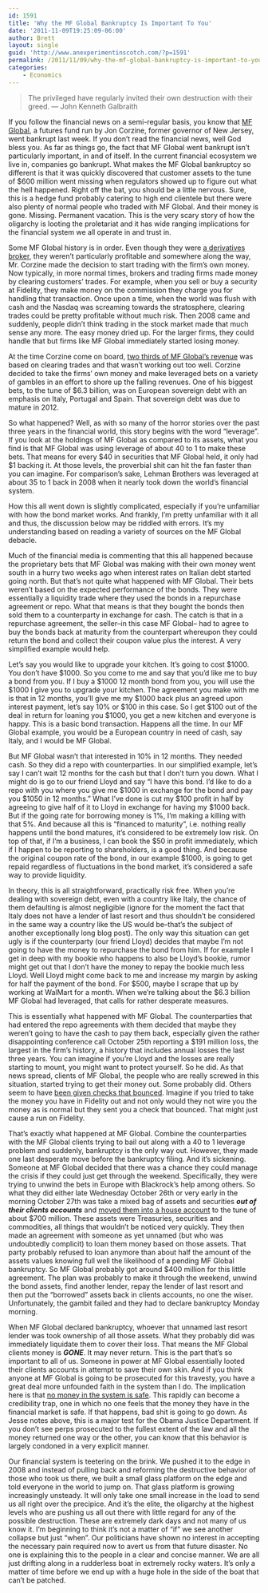 ```yaml
---
id: 1591
title: 'Why the MF Global Bankruptcy Is Important To You'
date: '2011-11-09T19:25:09-06:00'
author: Brett
layout: single
guid: 'http://www.anexperimentinscotch.com/?p=1591'
permalink: /2011/11/09/why-the-mf-global-bankruptcy-is-important-to-you/
categories:
    - Economics
---
```


> The privileged have regularly invited their own destruction with their greed. — John Kenneth Galbraith

If you follow the financial news on a semi-regular basis, you know that [MF Global](http://www.mfglobal.com/), a futures fund run by Jon Corzine, former governor of New Jersey, went bankrupt last week. If you don’t read the financial news, well God bless you. As far as things go, the fact that MF Global went bankrupt isn’t particularly important, in and of itself. In the current financial ecosystem we live in, companies go bankrupt. What makes the MF Global bankruptcy so different is that it was quickly discovered that customer assets to the tune of $600 million went missing when regulators showed up to figure out what the hell happened. Right off the bat, you should be a little nervous. Sure, this is a hedge fund probably catering to high end clientele but there were also plenty of normal people who traded with MF Global. And their money is gone. Missing. Permanent vacation. This is the very scary story of how the oligarchy is looting the proletariat and it has wide ranging implications for the financial system we all operate in and trust in.

Some MF Global history is in order. Even though they were [a derivatives broker](http://en.wikipedia.org/wiki/MF_Global), they weren’t particularly profitable and somewhere along the way, Mr. Corzine made the decision to start trading with the firm’s own money. Now typically, in more normal times, brokers and trading firms made money by clearing customers’ trades. For example, when you sell or buy a security at Fidelity, they make money on the commission they charge you for handling that transaction. Once upon a time, when the world was flush with cash and the Nasdaq was screaming towards the stratosphere, clearing trades could be pretty profitable without much risk. Then 2008 came and suddenly, people didn’t think trading in the stock market made that much sense any more. The easy money dried up. For the larger firms, they could handle that but firms like MF Global immediately started losing money.

At the time Corzine come on board, [two thirds of MF Global’s revenue](http://www.americanbanker.com/bankthink/cozy-ties-mf-global-downgrade-1043623-1.html) was based on clearing trades and that wasn’t working out too well. Corzine decided to take the firms’ own money and make leveraged bets on a variety of gambles in an effort to shore up the falling revenues. One of his biggest bets, to the tune of $6.3 billion, was on European sovereign debt with an emphasis on Italy, Portugal and Spain. That sovereign debt was due to mature in 2012.

So what happened? Well, as with so many of the horror stories over the past three years in the financial world, this story begins with the word “leverage”. If you look at the holdings of MF Global as compared to its assets, what you find is that MF Global was using leverage of about 40 to 1 to make these bets. That means for every $40 in securities that MF Global held, it only had $1 backing it. At those levels, the proverbial shit can hit the fan faster than you can imagine. For comparison’s sake, Lehman Brothers was leveraged at about 35 to 1 back in 2008 when it nearly took down the world’s financial system.

How this all went down is slightly complicated, especially if you’re unfamiliar with how the bond market works. And frankly, I’m pretty unfamiliar with it all and thus, the discussion below may be riddled with errors. It’s my understanding based on reading a variety of sources on the MF Global debacle.

Much of the financial media is commenting that this all happened because the proprietary bets that MF Global was making with their own money went south in a hurry two weeks ago when interest rates on Italian debt started going north. But that’s not quite what happened with MF Global. Their bets weren’t based on the expected performance of the bonds. They were essentially a liquidity trade where they used the bonds in a repurchase agreement or repo. What that means is that they bought the bonds then sold them to a counterparty in exchange for cash. The catch is that in a repurchase agreement, the seller–in this case MF Global– had to agree to buy the bonds back at maturity from the counterpart whereupon they could return the bond and collect their coupon value plus the interest. A very simplified example would help.

Let’s say you would like to upgrade your kitchen. It’s going to cost $1000. You don’t have $1000. So you come to me and say that you’d like me to buy a bond from you. If I buy a $1000 12 month bond from you, you will use the $1000 I give you to upgrade your kitchen. The agreement you make with me is that in 12 months, you’ll give me my $1000 back plus an agreed upon interest payment, let’s say 10% or $100 in this case. So I get $100 out of the deal in return for loaning you $1000, you get a new kitchen and everyone is happy. This is a basic bond transaction. Happens all the time. In our MF Global example, you would be a European country in need of cash, say Italy, and I would be MF Global.

But MF Global wasn’t that interested in 10% in 12 months. They needed cash. So they did a repo with counterparties. In our simplified example, let’s say I can’t wait 12 months for the cash but that I don’t turn you down. What I might do is go to our friend Lloyd and say “I have this bond. I’d like to do a repo with you where you give me $1000 in exchange for the bond and pay you $1050 in 12 months.” What I’ve done is cut my $100 profit in half by agreeing to give half of it to Lloyd in exchange for having my $1000 back. But if the going rate for borrowing money is 1%, I’m making a killing with that 5%. And because all this is “financed to maturity”, i.e. nothing really happens until the bond matures, it’s considered to be extremely low risk. On top of that, if I’m a business, I can book the $50 in profit immediately, which if I happen to be reporting to shareholders, is a good thing. And because the original coupon rate of the bond, in our example $1000, is going to get repaid regardless of fluctuations in the bond market, it’s considered a safe way to provide liquidity.

In theory, this is all straightforward, practically risk free. When you’re dealing with sovereign debt, even with a country like Italy, the chance of them defaulting is almost negligible (ignore for the moment the fact that Italy does not have a lender of last resort and thus shouldn’t be considered in the same way a country like the US would be–that’s the subject of another exceptionally long blog post). The only way this situation can get ugly is if the counterparty (our friend Lloyd) decides that maybe I’m not going to have the money to repurchase the bond from him. If for example I get in deep with my bookie who happens to also be Lloyd’s bookie, rumor might get out that I don’t have the money to repay the bookie much less Lloyd. Well Lloyd might come back to me and increase my margin by asking for half the payment of the bond. For $500, maybe I scrape that up by working at WalMart for a month. When we’re talking about the $6.3 billion MF Global had leveraged, that calls for rather desperate measures.

This is essentially what happened with MF Global. The counterparties that had entered the repo agreements with them decided that maybe they weren’t going to have the cash to pay them back, especially given the rather disappointing conference call October 25th reporting a $191 million loss, the largest in the firm’s history, a history that includes annual losses the last three years. You can imagine if you’re Lloyd and the losses are really starting to mount, you might want to protect yourself. So he did. As that news spread, clients of MF Global, the people who are really screwed in this situation, started trying to get their money out. Some probably did. Others seem to have [been given checks that bounced](http://blogs.reuters.com/unstructuredfinance/2011/11/05/mf-global-and-the-rubber-check/). Imagine if you tried to take the money you have in Fidelity out and not only would they not wire you the money as is normal but they sent you a check that bounced. That might just cause a run on Fidelity.

That’s exactly what happened at MF Global. Combine the counterparties with the MF Global clients trying to bail out along with a 40 to 1 leverage problem and suddenly, bankruptcy is the only way out. However, they made one last desperate move before the bankruptcy filing. And it’s sickening. Someone at MF Global decided that there was a chance they could manage the crisis if they could just get through the weekend. Specifically, they were trying to unwind the bets in Europe with Blackrock’s help among others. So what they did either late Wednesday October 26th or very early in the morning October 27th was take a mixed bag of assets and securities ***out of their clients accounts*** and [moved them into a house account](http://www.forbes.com/sites/francinemckenna/2011/11/09/mf-global-assets-have-left-the-building-how-when-where/) to the tune of about $700 million. These assets were Treasuries, securities and commodities, all things that wouldn’t be noticed very quickly. They then made an agreement with someone as yet unnamed (but who was undoubtedly complicit) to loan them money based on those assets. That party probably refused to loan anymore than about half the amount of the assets values knowing full well the likelihood of a pending MF Global bankruptcy. So MF Global probably got around $400 million for this little agreement. The plan was probably to make it through the weekend, unwind the bond assets, find another lender, repay the lender of last resort and then put the “borrowed” assets back in clients accounts, no one the wiser. Unfortunately, the gambit failed and they had to declare bankruptcy Monday morning.

When MF Global declared bankruptcy, whoever that unnamed last resort lender was took ownership of all those assets. What they probably did was immediately liquidate them to cover their loss. That means the MF Global clients money is ***GONE***. It may never return. This is the part that’s so important to all of us. Someone in power at MF Global essentially looted their clients accounts in attempt to save their own skin. And if you think anyone at MF Global is going to be prosecuted for this travesty, you have a great deal more unfounded faith in the system than I do. The implication here is that [no money in the system is safe](http://jessescrossroadscafe.blogspot.com/2011/11/mf-globals-customer-assets-stolen.html). This rapidly can become a credibility trap, one in which no one feels that the money they have in the financial market is safe. If that happens, bad shit is going to go down. As Jesse notes above, this is a major test for the Obama Justice Department. If you don’t see perps prosecuted to the fullest extent of the law and all the money returned one way or the other, you can know that this behavior is largely condoned in a very explicit manner.

Our financial system is teetering on the brink. We pushed it to the edge in 2008 and instead of pulling back and reforming the destructive behavior of those who took us there, we built a small glass platform on the edge and told everyone in the world to jump on. That glass platform is growing increasingly unsteady. It will only take one small increase in the load to send us all right over the precipice. And it’s the elite, the oligarchy at the highest levels who are pushing us all out there with little regard for any of the possible destruction. These are extremely dark days and not many of us know it. I’m beginning to think it’s not a matter of “if” we see another collapse but just “when”. Our politicians have shown no interest in accepting the necessary pain required now to avert us from that future disaster. No one is explaining this to the people in a clear and concise manner. We are all just drifting along in a rudderless boat in extremely rocky waters. It’s only a matter of time before we end up with a huge hole in the side of the boat that can’t be patched.
